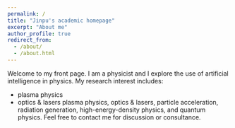 ```yaml
---
permalink: /
title: "Jinpu's academic homepage"
excerpt: "About me"
author_profile: true
redirect_from: 
  - /about/
  - /about.html
---
```


Welcome to my front page. I am a physicist and I explore the use of artificial intelligence in physics. My research interest includes:
- plasma physics
- optics & lasers
plasma physics, optics & lasers, particle acceleration, radiation generation, high-energy-density physics, and quantum physics. Feel free to contact me for discussion or consultance.
